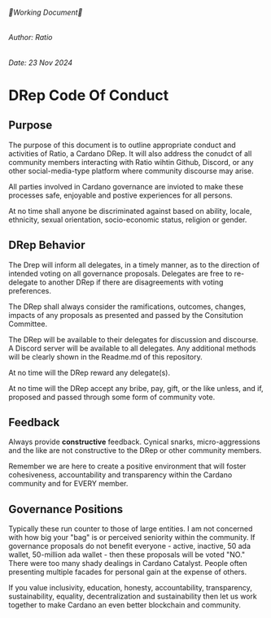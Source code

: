 ###### 🔺Working Document🔺
###### Author: Ratio
###### Date: 23 Nov 2024

# DRep Code Of Conduct

## Purpose
The purpose of this document is to outline appropriate conduct and activities of Ratio, a Cardano DRep. It will also address the conudct of all community members interacting with Ratio wihtin Github, Discord, or any other social-media-type platform where community discourse may arise.

All parties involved in Cardano governance are invioted to make these processes safe, enjoyable and postive experiences for all persons.

At no time shall anyone be discriminated against based on ability, locale, ethnicity, sexual orientation, socio-economic status, religion or gender.

## DRep Behavior
The Drep will inform all delegates, in a timely manner, as to the direction of intended voting on all governance proposals. Delegates are free to re-delegate to another DRep if there are disagreements with voting preferences.

The DRep shall always consider the ramifications, outcomes, changes, impacts of any proposals as presented and passed by the Consitution Committee.

The DRep will be available to their delegates for discussion and discourse. A Discord server will be available to all delegates. Any additional methods will be clearly shown in the Readme.md of this repository.

At no time will the DRep reward any delegate(s).

At no time will the DRep accept any bribe, pay, gift, or the like unless, and if, proposed and passed through some form of community vote.

## Feedback

Always provide **constructive** feedback. Cynical snarks, micro-aggressions and the like are not constructive to the DRep or other community members.

Remember we are here to create a positive environment that will foster cohesiveness, accountability and transparency within the Cardano community and for EVERY member.

## Governance Positions

Typically these run counter to those of large entities. I am not concerned with how big your "bag" is or perceived seniority within the community. If governance proposals do not benefit everyone - active, inactive, 50 ada wallet, 50-million ada wallet - then these proposals will be voted "NO." There were too many shady dealings in Cardano Catalyst. People often presenting multiple facades for personal gain at the expense of others.

If you value inclusivity, education, honesty, accountability, transparency, sustainability, equality, decentralization and sustainability then let us work together to make Cardano an even better blockchain and community.
